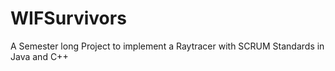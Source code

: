 # WIFSurvivors
A Semester long Project to implement a Raytracer with SCRUM Standards in Java and C++
